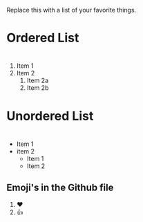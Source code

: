 Replace this with a list of your favorite things.
# Ordered List <h1> 
1. Item 1
2. Item 2
   1. Item 2a
   2. Item 2b
# Unordered List <h1>
* Item 1
* item 2
  * Item 1
  * Item 2
## Emoji's  in the Github file 
  1. :heart:
  2. :+1:
